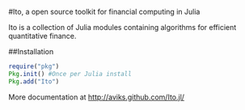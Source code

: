 #Ito, a open source toolkit for financial computing in Julia

Ito is a collection of Julia modules containing algorithms for efficient quantitative finance. 

##Installation

```julia
require("pkg")
Pkg.init() #Once per Julia install
Pkg.add("Ito")
```

More documentation at http://aviks.github.com/Ito.jl/

